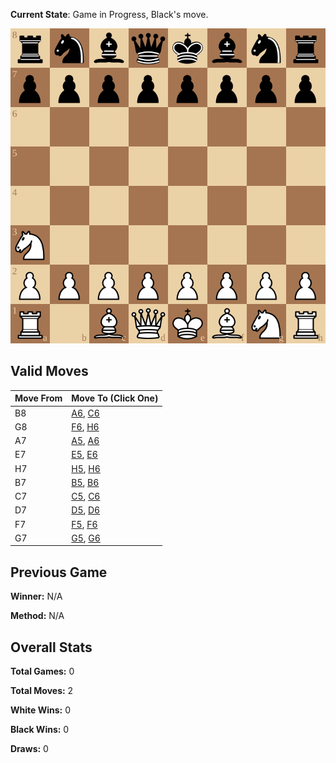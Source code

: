 **Current State**: Game in Progress, Black's move.

![board](https://raw.githubusercontent.com/ffalor/ffalor/main/state/board.svg?)
## Valid Moves
| Move From | Move To (Click One) |
| --- | --- |
| B8 | [A6](https://github.com/ffalor/ffalor/issues/new?title=move%7Cb8a6&body=Just+press+%27Submit+Issue%27+to+make+this+move.+Please+do+not+edit+the+title.), [C6](https://github.com/ffalor/ffalor/issues/new?title=move%7Cb8c6&body=Just+press+%27Submit+Issue%27+to+make+this+move.+Please+do+not+edit+the+title.) |
| G8 | [F6](https://github.com/ffalor/ffalor/issues/new?title=move%7Cg8f6&body=Just+press+%27Submit+Issue%27+to+make+this+move.+Please+do+not+edit+the+title.), [H6](https://github.com/ffalor/ffalor/issues/new?title=move%7Cg8h6&body=Just+press+%27Submit+Issue%27+to+make+this+move.+Please+do+not+edit+the+title.) |
| A7 | [A5](https://github.com/ffalor/ffalor/issues/new?title=move%7Ca7a5&body=Just+press+%27Submit+Issue%27+to+make+this+move.+Please+do+not+edit+the+title.), [A6](https://github.com/ffalor/ffalor/issues/new?title=move%7Ca7a6&body=Just+press+%27Submit+Issue%27+to+make+this+move.+Please+do+not+edit+the+title.) |
| E7 | [E5](https://github.com/ffalor/ffalor/issues/new?title=move%7Ce7e5&body=Just+press+%27Submit+Issue%27+to+make+this+move.+Please+do+not+edit+the+title.), [E6](https://github.com/ffalor/ffalor/issues/new?title=move%7Ce7e6&body=Just+press+%27Submit+Issue%27+to+make+this+move.+Please+do+not+edit+the+title.) |
| H7 | [H5](https://github.com/ffalor/ffalor/issues/new?title=move%7Ch7h5&body=Just+press+%27Submit+Issue%27+to+make+this+move.+Please+do+not+edit+the+title.), [H6](https://github.com/ffalor/ffalor/issues/new?title=move%7Ch7h6&body=Just+press+%27Submit+Issue%27+to+make+this+move.+Please+do+not+edit+the+title.) |
| B7 | [B5](https://github.com/ffalor/ffalor/issues/new?title=move%7Cb7b5&body=Just+press+%27Submit+Issue%27+to+make+this+move.+Please+do+not+edit+the+title.), [B6](https://github.com/ffalor/ffalor/issues/new?title=move%7Cb7b6&body=Just+press+%27Submit+Issue%27+to+make+this+move.+Please+do+not+edit+the+title.) |
| C7 | [C5](https://github.com/ffalor/ffalor/issues/new?title=move%7Cc7c5&body=Just+press+%27Submit+Issue%27+to+make+this+move.+Please+do+not+edit+the+title.), [C6](https://github.com/ffalor/ffalor/issues/new?title=move%7Cc7c6&body=Just+press+%27Submit+Issue%27+to+make+this+move.+Please+do+not+edit+the+title.) |
| D7 | [D5](https://github.com/ffalor/ffalor/issues/new?title=move%7Cd7d5&body=Just+press+%27Submit+Issue%27+to+make+this+move.+Please+do+not+edit+the+title.), [D6](https://github.com/ffalor/ffalor/issues/new?title=move%7Cd7d6&body=Just+press+%27Submit+Issue%27+to+make+this+move.+Please+do+not+edit+the+title.) |
| F7 | [F5](https://github.com/ffalor/ffalor/issues/new?title=move%7Cf7f5&body=Just+press+%27Submit+Issue%27+to+make+this+move.+Please+do+not+edit+the+title.), [F6](https://github.com/ffalor/ffalor/issues/new?title=move%7Cf7f6&body=Just+press+%27Submit+Issue%27+to+make+this+move.+Please+do+not+edit+the+title.) |
| G7 | [G5](https://github.com/ffalor/ffalor/issues/new?title=move%7Cg7g5&body=Just+press+%27Submit+Issue%27+to+make+this+move.+Please+do+not+edit+the+title.), [G6](https://github.com/ffalor/ffalor/issues/new?title=move%7Cg7g6&body=Just+press+%27Submit+Issue%27+to+make+this+move.+Please+do+not+edit+the+title.) |

## Previous Game
**Winner:** N/A

**Method:** N/A

## Overall Stats
**Total Games:** 0

**Total Moves:** 2 

**White Wins:** 0

**Black Wins:** 0

**Draws:** 0

